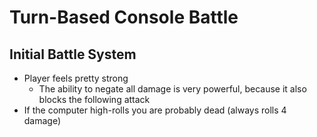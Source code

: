 # Turn-Based Console Battle

## Initial Battle System
* Player feels pretty strong
    * The ability to negate all damage is very powerful, because it also blocks the following attack
* If the computer high-rolls you are probably dead (always rolls 4 damage)
